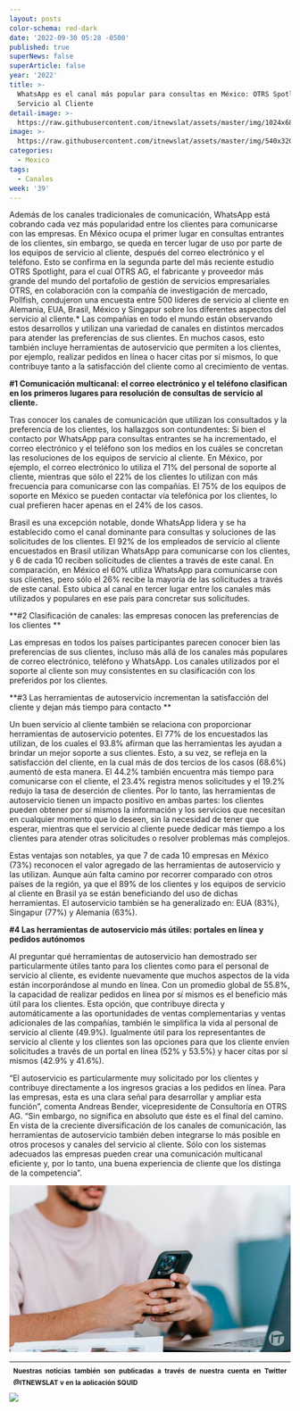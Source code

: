```yaml
---
layout: posts
color-schema: red-dark
date: '2022-09-30 05:28 -0500'
published: true
superNews: false
superArticle: false
year: '2022'
title: >-
  WhatsApp es el canal más popular para consultas en México: OTRS Spotlight
  Servicio al Cliente 
detail-image: >-
  https://raw.githubusercontent.com/itnewslat/assets/master/img/1024x680/oferta-laboral-en-whatsapp-g.jpg
image: >-
  https://raw.githubusercontent.com/itnewslat/assets/master/img/540x320/oferta-laboral-en-whatsapp-p.jpg
categories:
  - Mexico
tags:
  - Canales
week: '39'
---
```

Además de los canales tradicionales de comunicación, WhatsApp está cobrando cada vez más popularidad entre los clientes para comunicarse con las empresas. En México ocupa el primer lugar en consultas entrantes de los clientes, sin embargo, se queda en tercer lugar de uso por parte de los equipos de servicio al cliente, después del correo electrónico y el teléfono. Esto se confirma en la segunda parte del más reciente estudio OTRS Spotlight, para el cual OTRS AG, el fabricante y proveedor más grande del mundo del portafolio de gestión de servicios empresariales OTRS, en colaboración con la compañía de investigación de mercado, Pollfish, condujeron una encuesta entre 500 líderes de servicio al cliente en Alemania, EUA, Brasil, México y Singapur sobre los diferentes aspectos del servicio al cliente.* Las compañías en todo el mundo están observando estos desarrollos y utilizan una variedad de canales en distintos mercados para atender las preferencias de sus clientes. En muchos casos, esto también incluye herramientas de autoservicio que permiten a los clientes, por ejemplo, realizar pedidos en línea o hacer citas por sí mismos, lo que contribuye tanto a la satisfacción del cliente como al crecimiento de ventas.  

**#1 Comunicación multicanal: el correo electrónico y el teléfono clasifican en los primeros lugares para resolución de consultas de servicio al cliente.**

Tras conocer los canales de comunicación que utilizan los consultados y la preferencia de los clientes, los hallazgos son contundentes: Si bien el contacto por WhatsApp para consultas entrantes se ha incrementado, el correo electrónico y el teléfono son los medios en los cuáles se concretan las resoluciones de los equipos de servicio al cliente. En México, por ejemplo, el correo electrónico lo utiliza el 71% del personal de soporte al cliente, mientras que sólo el 22% de los clientes lo utilizan con más frecuencia para comunicarse con las compañías. El 75% de los equipos de soporte en México se pueden contactar vía telefónica por los clientes, lo cual prefieren hacer apenas en el 24% de los casos.  

Brasil es una excepción notable, donde WhatsApp lidera y se ha establecido como el canal dominante para consultas y soluciones de las solicitudes de los clientes. El 92% de los empleados de servicio al cliente encuestados en Brasil utilizan WhatsApp para comunicarse con los clientes, y 6 de cada 10 reciben solicitudes de clientes a través de este canal. En comparación, en México el 60% utiliza WhatsApp para comunicarse con sus clientes, pero sólo el 26% recibe la mayoría de las solicitudes a través de este canal. Esto ubica al canal en tercer lugar entre los canales más utilizados y populares en ese país para concretar sus solicitudes.  

**#2 Clasificación de canales: las empresas conocen las preferencias de los clientes **

Las empresas en todos los países participantes parecen conocer bien las preferencias de sus clientes, incluso más allá de los canales más populares de correo electrónico, teléfono y WhatsApp. Los canales utilizados por el soporte al cliente son muy consistentes en su clasificación con los preferidos por los clientes.

**#3 Las herramientas de autoservicio incrementan la satisfacción del cliente y dejan más tiempo para contacto ** 

Un buen servicio al cliente también se relaciona con proporcionar herramientas de autoservicio potentes. El 77% de los encuestados las utilizan, de los cuales el 93.8% afirman que las herramientas les ayudan a brindar un mejor soporte a sus clientes. Esto, a su vez, se refleja en la satisfacción del cliente, en la cual más de dos tercios de los casos (68.6%) aumentó de esta manera. El 44.2% también encuentra más tiempo para comunicarse con el cliente, el 23.4% registra menos solicitudes y el 19.2% redujo la tasa de deserción de clientes. Por lo tanto, las herramientas de autoservicio tienen un impacto positivo en ambas partes: los clientes pueden obtener por sí mismos la información y los servicios que necesitan en cualquier momento que lo deseen, sin la necesidad de tener que esperar, mientras que el servicio al cliente puede dedicar más tiempo a los clientes para atender otras solicitudes o resolver problemas más complejos. 

Estas ventajas son notables, ya que 7 de cada 10 empresas en México (73%) reconocen el valor agregado de las herramientas de autoservicio y las utilizan. Aunque aún falta camino por recorrer comparado con otros países de la región, ya que el 89% de los clientes y los equipos de servicio al cliente en Brasil ya se están beneficiando del uso de dichas herramientas. El autoservicio también se ha generalizado en: EUA (83%), Singapur (77%) y Alemania (63%).

**#4 Las herramientas de autoservicio más útiles: portales en línea y pedidos autónomos**

Al preguntar qué herramientas de autoservicio han demostrado ser particularmente útiles tanto para los clientes como para el personal de servicio al cliente, es evidente nuevamente que muchos aspectos de la vida están incorporándose al mundo en línea. Con un promedio global de 55.8%, la capacidad de realizar pedidos en línea por sí mismos es el beneficio más útil para los clientes. Esta opción, que contribuye directa y automáticamente a las oportunidades de ventas complementarias y ventas adicionales de las compañías, también le simplifica la vida al personal de servicio al cliente (49.9%). Igualmente útil para los representantes de servicio al cliente y los clientes son las opciones para que los cliente envíen solicitudes a través de un portal en línea (52% y 53.5%) y hacer citas por sí mismos (42.9% y 41.6%).

“El autoservicio es particularmente muy solicitado por los clientes y contribuye directamente a los ingresos gracias a los pedidos en línea. Para las empresas, esta es una clara señal para desarrollar y ampliar esta función”, comenta Andreas Bender, vicepresidente de Consultoría en OTRS AG. “Sin embargo, no significa en absoluto que éste es el final del camino. En vista de la creciente diversificación de los canales de comunicación, las herramientas de autoservicio también deben integrarse lo más posible en otros procesos y canales del servicio al cliente. Sólo con los sistemas adecuados las empresas pueden crear una comunicación multicanal eficiente y, por lo tanto, una buena experiencia de cliente que los distinga de la competencia”.

![](https://raw.githubusercontent.com/itnewslat/assets/master/img/540x320/oferta-laboral-en-whatsapp-p.jpg)

<table style="height: 42px;" width="569">
<tbody>
<tr>
<td style="text-align: justify;"><sub><strong>Nuestras noticias también son publicadas a través de nuestra cuenta en Twitter <a href="https://twitter.com/itnewslat?lang=es">@ITNEWSLAT</a> y en la aplicación <a href="https://squidapp.co/en/">SQUID</a></strong></sub></td>
</tr>
</tbody>
</table>

<img src="https://tracker.metricool.com/c3po.jpg?hash=56f88a41e39ab42c063cc51676587a04"/>